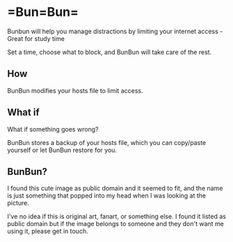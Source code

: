 # =Bun=Bun=

Bunbun will help you manage distractions by limiting your internet access -  Great for study time

Set a time, choose what to block, and BunBun will take care of the rest.

## How
BunBun modifies your hosts file to limit access.

## What if
What if something goes wrong?

BunBun stores a backup of your hosts file, which you can copy/paste yourself or let BunBun restore for you.

## BunBun?
I found this cute image as public domain and it seemed to fit, and the name is just something that popped into my head when I was looking at the picture.

I've no idea if this is original art, fanart, or something else. I found it listed as public domain but if the image belongs to someone and they don't want me using it, please get in touch.
